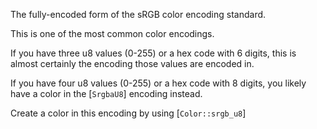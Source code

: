 The fully-encoded form of the sRGB color encoding standard.

This is one of the most common color encodings.

If you have three u8 values (0-255) or a hex code with 6 digits, this is almost certainly the encoding those values are encoded in.

If you have four u8 values (0-255) or a hex code with 8 digits, you likely have
a color in the [`SrgbaU8`] encoding instead.

Create a color in this encoding by using [`Color::srgb_u8`]
